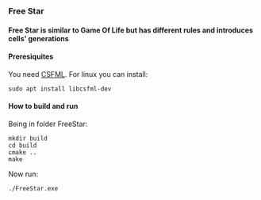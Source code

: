 ### Free Star

#### Free Star is similar to Game Of Life but has different rules and introduces cells' generations


#### Preresiquites

You need [CSFML](!https://github.com/SFML/CSFML). For linux you can install:

```console
sudo apt install libcsfml-dev
```


#### How to build and run

Being in folder FreeStar:
```console
mkdir build
cd build
cmake ..
make
```

Now run:
```console
./FreeStar.exe
```

